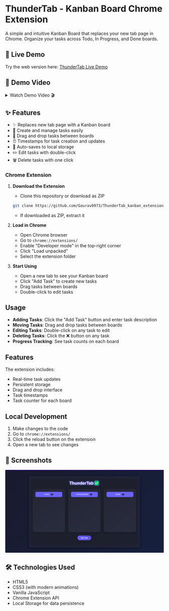 # ThunderTab - Kanban Board Chrome Extension

A simple and intuitive Kanban Board that replaces your new tab page in Chrome. Organize your tasks across Todo, In Progress, and Done boards.

## 🔴 Live Demo

Try the web version here: [ThunderTab Live Demo](https://gaurav0973.github.io/ThunderTab_kanban_extension/)

## 🎥 Demo Video

<details> <summary>Watch Demo Video 🎬</summary> <video src="others/demo_video.mp4" controls></video> </details>

## ✨ Features

- ✨ Replaces new tab page with a Kanban board
- 📝 Create and manage tasks easily
- 🔄 Drag and drop tasks between boards
- ⏰ Timestamps for task creation and updates
- 💾 Auto-saves to local storage
- ✏️ Edit tasks with double-click
- 🗑️ Delete tasks with one click

### Chrome Extension
1. **Download the Extension**
   - Clone this repository or download as ZIP
   ```bash
   git clone https://github.com/Gaurav0973/ThunderTab_kanban_extension.git
   ```
   - If downloaded as ZIP, extract it

2. **Load in Chrome**
   - Open Chrome browser
   - Go to `chrome://extensions/`
   - Enable "Developer mode" in the top-right corner
   - Click "Load unpacked"
   - Select the extension folder

3. **Start Using**
   - Open a new tab to see your Kanban board
   - Click "Add Task" to create new tasks
   - Drag tasks between boards
   - Double-click to edit tasks

## Usage

- **Adding Tasks**: Click the "Add Task" button and enter task description
- **Moving Tasks**: Drag and drop tasks between boards
- **Editing Tasks**: Double-click on any task to edit
- **Deleting Tasks**: Click the ❌ button on any task
- **Progress Tracking**: See task counts on each board

## Features

The extension includes:
- Real-time task updates
- Persistent storage
- Drag and drop interface
- Task timestamps
- Task counter for each board

## Local Development

1. Make changes to the code
2. Go to `chrome://extensions/`
3. Click the reload button on the extension
4. Open a new tab to see changes

## 🎨 Screenshots

![ThunderTab Screenshot](others/demo.png)

## 🛠️ Technologies Used

- HTML5
- CSS3 (with modern animations)
- Vanilla JavaScript
- Chrome Extension API
- Local Storage for data persistence
